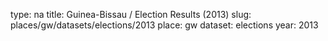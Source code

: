 type: na
title: Guinea-Bissau / Election Results (2013)
slug: places/gw/datasets/elections/2013
place: gw
dataset: elections
year: 2013
